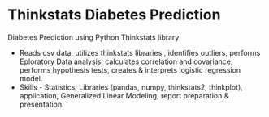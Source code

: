 # Thinkstats Diabetes Prediction
Diabetes Prediction using Python Thinkstats library
- Reads csv data, utilizes thinkstats libraries , identifies outliers, performs Eploratory Data analysis, calculates correlation and covariance, performs hypothesis tests, creates & interprets logistic regression model.
- Skills - Statistics, Libraries (pandas, numpy, thinkstats2, thinkplot), application, Generalized Linear Modeling, report preparation & presentation.
